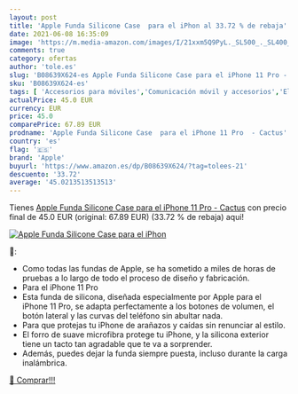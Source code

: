 ```yaml
---
layout: post
title: 'Apple Funda Silicone Case  para el iPhon al 33.72 % de rebaja'
date: 2021-06-08 16:35:09
image: 'https://m.media-amazon.com/images/I/21xxm5Q9PyL._SL500_._SL400_.jpg'
comments: true
category: ofertas
author: 'tole.es'
slug: 'B08639X624-es Apple Funda Silicone Case para el iPhone 11 Pro - Cactus'
sku: 'B08639X624-es'
tags: [ 'Accesorios para móviles','Comunicación móvil y accesorios','Electrónica','Fundas y carcasas para teléfonos móviles','apple','iphone', ]
actualPrice: 45.0 EUR
currency: EUR
price: 45.0
comparePrice: 67.89 EUR
prodname: 'Apple Funda Silicone Case  para el iPhone 11 Pro  - Cactus'
country: 'es'
flag: '🇪🇸'
brand: 'Apple'
buyurl: 'https://www.amazon.es/dp/B08639X624/?tag=tolees-21'
descuento: '33.72'
average: '45.0213513513513'
---
```


Tienes [Apple Funda Silicone Case  para el iPhone 11 Pro  - Cactus](https://www.amazon.es/dp/B08639X624/?tag=tolees-21) con precio final de  45.0 EUR (original: 67.89 EUR) (33.72 %  de rebaja) aqui!

[![Apple Funda Silicone Case  para el iPhon](https://m.media-amazon.com/images/I/21xxm5Q9PyL._SL500_._SL400_.jpg)](https://www.amazon.es/dp/B08639X624/?tag=tolees-21)

🔎:

- Como todas las fundas de Apple, se ha sometido a miles de horas de pruebas a lo largo de todo el proceso de diseño y fabricación.
- Para el iPhone 11 Pro
- Esta funda de silicona, diseñada especialmente por Apple para el iPhone 11 Pro, se adapta perfectamente a los botones de volumen, el botón lateral y las curvas del teléfono sin abultar nada.
- Para que protejas tu iPhone de arañazos y caídas sin renunciar al estilo.
- El forro de suave microfibra protege tu iPhone, y la silicona exterior tiene un tacto tan agradable que te va a sorprender.
- Además, puedes dejar la funda siempre puesta, incluso durante la carga inalámbrica.

[🛒 Comprar!!!](https://www.amazon.es/dp/B08639X624/?tag=tolees-21)
